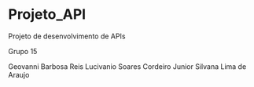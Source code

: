 # Projeto_API
Projeto de desenvolvimento de APIs

Grupo 15

Geovanni Barbosa Reis
Lucivanio Soares Cordeiro Junior
Silvana Lima de Araujo
